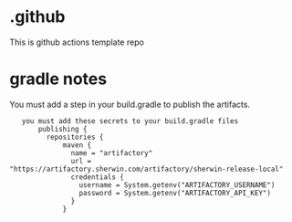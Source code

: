 # .github
This is github actions template repo  
# gradle notes
You must add a step in your build.gradle to publish the artifacts.  
```
   you must add these secrets to your build.gradle files 
       publishing {
         repositories {
             maven {
               name = "artifactory"
               url = "https://artifactory.sherwin.com/artifactory/sherwin-release-local"
               credentials {
                 username = System.getenv("ARTIFACTORY_USERNAME")
                 password = System.getenv("ARTIFACTORY_API_KEY")
               }
             }
```
